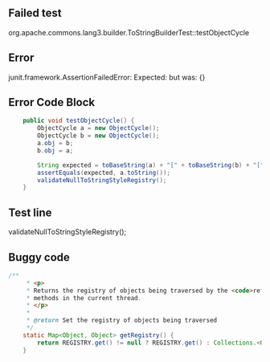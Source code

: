 

## Failed test
org.apache.commons.lang3.builder.ToStringBuilderTest::testObjectCycle

## Error
junit.framework.AssertionFailedError: Expected: <null> but was: {}

## Error Code Block
```java
    public void testObjectCycle() {
        ObjectCycle a = new ObjectCycle();
        ObjectCycle b = new ObjectCycle();
        a.obj = b;
        b.obj = a;

        String expected = toBaseString(a) + "[" + toBaseString(b) + "[" + toBaseString(a) + "]]";
        assertEquals(expected, a.toString());
        validateNullToStringStyleRegistry();
    }
```

## Test line
validateNullToStringStyleRegistry();

## Buggy code
```java
/**
     * <p>
     * Returns the registry of objects being traversed by the <code>reflectionToString</code>
     * methods in the current thread.
     * </p>
     *
     * @return Set the registry of objects being traversed
     */
    static Map<Object, Object> getRegistry() {
        return REGISTRY.get() != null ? REGISTRY.get() : Collections.<Object, Object>emptyMap();
    }
```